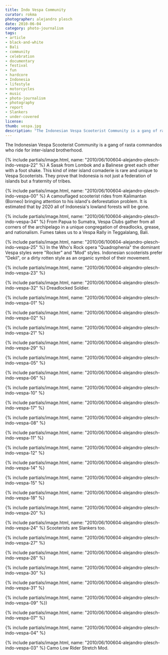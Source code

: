 ```yaml
---
title: Indo Vespa Community
curator: rokma
photographer: alejandro plesch
date: 2010-06-04
category: photo-journalism
tags:
- article
- black-and-white
- Bali
- community
- celebration
- documentary
- festival
- fun
- hardcore
- Indonesia
- lifestyle
- motorcycles
- music
- photo-journalism
- photography
- report
- Slankers
- under-covered
license:
thumb: vespa.jpg
description: "The Indonesian Vespa Scooterist Community is a gang of rasta commandos who ride for inter-island brotherhood."
---
```

The Indonesian Vespa Scooterist Community is a gang of rasta commandos who ride for inter-island brotherhood.


{% include partials/image.html, name: "2010/06/100604-alejandro-plesch-indo-vespa-22" %}
A Sasak from Lombok and a Balinese greet each other with a foot shake.  This kind of inter island comaderie is rare and unique to Vespa Scooterists.  They prove that Indonesia is not just a federation of islands but a fraternity of tribes.

{% include partials/image.html, name: "2010/06/100604-alejandro-plesch-indo-vespa-00" %}
A camouflaged scooterist rides from Kalimantan (Borneo) bringing attention to his island's deforestation problem.  It is estimated that by 2020 all of Indonesia's lowland forests will be gone.

{% include partials/image.html, name: "2010/06/100604-alejandro-plesch-indo-vespa-34" %}
From Papua to Sumatra, Vespa Clubs gather from all corners of the archipelago in a unique congregation of dreadlocks, grease, and nationalism. Fumes takes us to a Vespa Rally in Teggalalang, Bali.

{% include partials/image.html, name: "2010/06/100604-alejandro-plesch-indo-vespa-25" %}
In the Who's Rock opera "Quadrophenia" the dominant Vespa styles were "Rocker" and "Mod" styles.  Indonesian scooterists prefer "Dekil", or a dirty rotten style as an organic symbol of their movement.


{% include partials/image.html, name: "2010/06/100604-alejandro-plesch-indo-vespa-23" %}

{% include partials/image.html, name: "2010/06/100604-alejandro-plesch-indo-vespa-32" %}
Dreadlocked Soldier.

{% include partials/image.html, name: "2010/06/100604-alejandro-plesch-indo-vespa-01" %}

{% include partials/image.html, name: "2010/06/100604-alejandro-plesch-indo-vespa-02" %}

{% include partials/image.html, name: "2010/06/100604-alejandro-plesch-indo-vespa-21" %}

{% include partials/image.html, name: "2010/06/100604-alejandro-plesch-indo-vespa-29" %}

{% include partials/image.html, name: "2010/06/100604-alejandro-plesch-indo-vespa-05" %}

{% include partials/image.html, name: "2010/06/100604-alejandro-plesch-indo-vespa-06" %}


{% include partials/image.html, name: "2010/06/100604-alejandro-plesch-indo-vespa-10" %}

{% include partials/image.html, name: "2010/06/100604-alejandro-plesch-indo-vespa-17" %}

{% include partials/image.html, name: "2010/06/100604-alejandro-plesch-indo-vespa-08" %}

{% include partials/image.html, name: "2010/06/100604-alejandro-plesch-indo-vespa-11" %}

{% include partials/image.html, name: "2010/06/100604-alejandro-plesch-indo-vespa-12" %}

{% include partials/image.html, name: "2010/06/100604-alejandro-plesch-indo-vespa-14" %}

{% include partials/image.html, name: "2010/06/100604-alejandro-plesch-indo-vespa-15" %}


{% include partials/image.html, name: "2010/06/100604-alejandro-plesch-indo-vespa-18" %}

{% include partials/image.html, name: "2010/06/100604-alejandro-plesch-indo-vespa-20" %}


{% include partials/image.html, name: "2010/06/100604-alejandro-plesch-indo-vespa-24" %}
Scooterists are Slankers too.

{% include partials/image.html, name: "2010/06/100604-alejandro-plesch-indo-vespa-27" %}

{% include partials/image.html, name: "2010/06/100604-alejandro-plesch-indo-vespa-28" %}


{% include partials/image.html, name: "2010/06/100604-alejandro-plesch-indo-vespa-30" %}

{% include partials/image.html, name: "2010/06/100604-alejandro-plesch-indo-vespa-31" %}


{% include partials/image.html, name: "2010/06/100604-alejandro-plesch-indo-vespa-09" %})

{% include partials/image.html, name: "2010/06/100604-alejandro-plesch-indo-vespa-07" %}

{% include partials/image.html, name: "2010/06/100604-alejandro-plesch-indo-vespa-04" %}

{% include partials/image.html, name: "2010/06/100604-alejandro-plesch-indo-vespa-03" %}
Camo Low Rider Stretch Mod.
